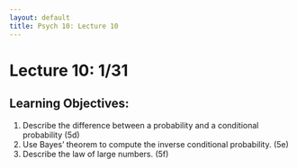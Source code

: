 ```yaml
---
layout: default
title: Psych 10: Lecture 10
---
```

# Lecture 10: 1/31

## Learning Objectives:
1. Describe the difference between a probability and a conditional probability (5d)
2. Use Bayes’ theorem to compute the inverse conditional probability. (5e)
3. Describe the law of large numbers. (5f)
